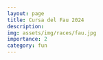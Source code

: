 ```yaml
---
layout: page
title: Cursa del Fau 2024
description:
img: assets/img/races/fau.jpg
importance: 2
category: fun
---
```

